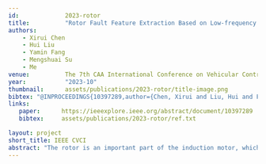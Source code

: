 ```yaml
---
id:             2023-rotor
title:          "Rotor Fault Feature Extraction Based on Low-frequency Sampling Vibration Signal"
authors:        
    - Xirui Chen
    - Hui Liu
    - Yamin Fang
    - Mengshuai Su
    - Me
venue:          The 7th CAA International Conference on Vehicular Control and Intelligence (CVCI), Changsha, China, 2023.
year:           "2023-10"
thumbnail:      assets/publications/2023-rotor/title-image.png
bibtex: "@INPROCEEDINGS{10397289,author={Chen, Xirui and Liu, Hui and Fang, Yamin and Su, Mengshuai and Xie, Jiahao},booktitle={2023 7th CAA International Conference on Vehicular Control and Intelligence (CVCI)}, title={Rotor Fault Feature Extraction Based on Low-frequency Sampling Vibration Signal}, year={2023},volume={},number={},pages={1-5},keywords={Vibrations;Employee welfare;Induction motors;Fault detection;Rotors;Feature extraction;Frequency control;rotor fault detection;low-frequency sampling;feature extraction;variational mode decomposition},doi={10.1109/CVCI59596.2023.10397289}}"
links:
   paper:      https://ieeexplore.ieee.org/abstract/document/10397289      
   bibtex:     assets/publications/2023-rotor/ref.txt

layout: project
short_title: IEEE CVCI
abstract: "The rotor is an important part of the induction motor, which is widely used in all kinds of traffic equipment. Due to the heavy loads, the rotor becomes one of the most fragile components. Luckily, modern condition monitoring technology brings great convenience in fault detection of the rotor. However, the existing sampling frequency of the signal also brings a large system overhead. Reducing the sampling frequency is a common way for reducing the cost, which also will bring side effects to the performance of existing diagnosis methods. Hence, a feature extraction method for low sampling frequency vibration signals is proposed in this research. And even the simple KNN methods can achieve an accuracy of 0.9993 under the sampling frequency of 256 Hz."
---
```

